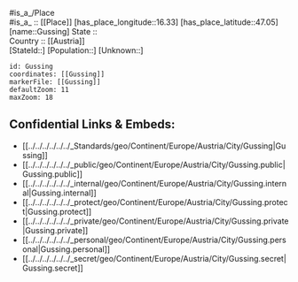 ﻿---
location: [47.05,16.33] 
mapzoom: [7,12] 
mapmarker: city 
type: City
tags:
- geo/City


SpocWebEntityId: 30644
isDeleted: false
confidential: public

---
#is_a_/Place  
#is_a_ :: [[Place]] 
[has_place_longitude::16.33] 
[has_place_latitude::47.05] 
[name::Gussing] 
State ::  
Country :: [[Austria]]  
[StateId::] 
[Population::] 
[Unknown::] 


```leaflet
id: Gussing
coordinates: [[Gussing]] 
markerFile: [[Gussing]] 
defaultZoom: 11 
maxZoom: 18
```


## Confidential Links & Embeds: 
- [[../../../../../../_Standards/geo/Continent/Europe/Austria/City/Gussing|Gussing]] 
- [[../../../../../../_public/geo/Continent/Europe/Austria/City/Gussing.public|Gussing.public]] 
- [[../../../../../../_internal/geo/Continent/Europe/Austria/City/Gussing.internal|Gussing.internal]] 
- [[../../../../../../_protect/geo/Continent/Europe/Austria/City/Gussing.protect|Gussing.protect]] 
- [[../../../../../../_private/geo/Continent/Europe/Austria/City/Gussing.private|Gussing.private]] 
- [[../../../../../../_personal/geo/Continent/Europe/Austria/City/Gussing.personal|Gussing.personal]] 
- [[../../../../../../_secret/geo/Continent/Europe/Austria/City/Gussing.secret|Gussing.secret]] 
